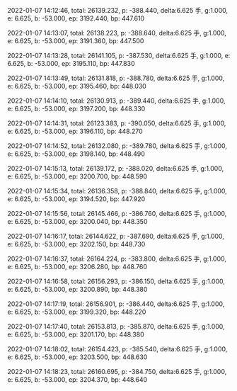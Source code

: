 2022-01-07 14:12:46, total: 26139.232, p: -388.440, delta:6.625 手, g:1.000, e: 6.625, b: -53.000, ep: 3192.440, bp: 447.610

2022-01-07 14:13:07, total: 26138.223, p: -388.640, delta:6.625 手, g:1.000, e: 6.625, b: -53.000, ep: 3191.360, bp: 447.500

2022-01-07 14:13:28, total: 26141.105, p: -387.530, delta:6.625 手, g:1.000, e: 6.625, b: -53.000, ep: 3195.110, bp: 447.830

2022-01-07 14:13:49, total: 26131.818, p: -388.780, delta:6.625 手, g:1.000, e: 6.625, b: -53.000, ep: 3195.460, bp: 448.030

2022-01-07 14:14:10, total: 26130.913, p: -389.440, delta:6.625 手, g:1.000, e: 6.625, b: -53.000, ep: 3197.200, bp: 448.330

2022-01-07 14:14:31, total: 26123.383, p: -390.050, delta:6.625 手, g:1.000, e: 6.625, b: -53.000, ep: 3196.110, bp: 448.270

2022-01-07 14:14:52, total: 26132.080, p: -389.780, delta:6.625 手, g:1.000, e: 6.625, b: -53.000, ep: 3198.140, bp: 448.490

2022-01-07 14:15:13, total: 26139.172, p: -388.020, delta:6.625 手, g:1.000, e: 6.625, b: -53.000, ep: 3200.700, bp: 448.590

2022-01-07 14:15:34, total: 26136.358, p: -388.840, delta:6.625 手, g:1.000, e: 6.625, b: -53.000, ep: 3194.520, bp: 447.920

2022-01-07 14:15:56, total: 26145.466, p: -386.760, delta:6.625 手, g:1.000, e: 6.625, b: -53.000, ep: 3200.040, bp: 448.350

2022-01-07 14:16:17, total: 26144.622, p: -387.690, delta:6.625 手, g:1.000, e: 6.625, b: -53.000, ep: 3202.150, bp: 448.730

2022-01-07 14:16:37, total: 26164.224, p: -383.800, delta:6.625 手, g:1.000, e: 6.625, b: -53.000, ep: 3206.280, bp: 448.760

2022-01-07 14:16:58, total: 26156.293, p: -386.150, delta:6.625 手, g:1.000, e: 6.625, b: -53.000, ep: 3200.890, bp: 448.380

2022-01-07 14:17:19, total: 26156.901, p: -386.440, delta:6.625 手, g:1.000, e: 6.625, b: -53.000, ep: 3199.320, bp: 448.220

2022-01-07 14:17:40, total: 26153.813, p: -385.870, delta:6.625 手, g:1.000, e: 6.625, b: -53.000, ep: 3201.170, bp: 448.380

2022-01-07 14:18:02, total: 26154.423, p: -385.540, delta:6.625 手, g:1.000, e: 6.625, b: -53.000, ep: 3203.500, bp: 448.630

2022-01-07 14:18:23, total: 26160.695, p: -384.750, delta:6.625 手, g:1.000, e: 6.625, b: -53.000, ep: 3204.370, bp: 448.640